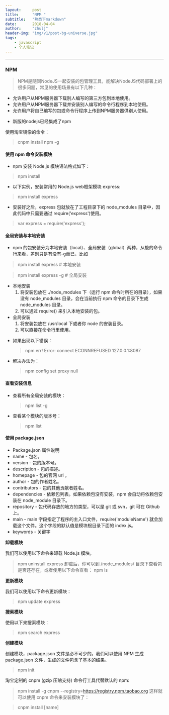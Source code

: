 ```yaml
---
layout:     post
title:      "NPM "
subtitle:   "熟悉下markdown"
date:       2018-04-04
author:     "zhulj"
header-img: "img/v1/post-bg-universe.jpg"
tags:
    - javascript
    - 个人笔记
---
```




---


### NPM 
> NPM是随同NodeJS一起安装的包管理工具，能解决NodeJS代码部署上的很多问题，常见的使用场景有以下几种：
  - 允许用户从NPM服务器下载别人编写的第三方包到本地使用。
  - 允许用户从NPM服务器下载并安装别人编写的命令行程序到本地使用。
  - 允许用户将自己编写的包或命令行程序上传到NPM服务器供别人使用。

* 新版的nodejs已经集成了npm

使用淘宝镜像的命令：
> cnpm install npm -g

#### 使用 npm 命令安装模块

* npm 安装 Node.js 模块语法格式如下：

> npm install <Module Name>

* 以下实例，安装常用的 Node.js web框架模块 express:

> npm install express

* 安装好之后，express 包就放在了工程目录下的 node_modules 目录中，因此代码中只需要通过 require('express')使用。

> var express = require('express');

#### 全局安装与本地安装
* npm 的包安装分为本地安装（local）、全局安装（global）两种，从敲的命令行来看，差别只是有没有-g而已，比如
>  npm install express      # 本地安装

>  npm install express -g   # 全局安装
  - 本地安装
    1. 将安装包放在 ./node_modules 下（运行 npm 命令时所在的目录），如果没有 node_modules 目录，会在当前执行 npm 命令的目录下生成 node_modules 目录。
    2. 可以通过 require() 来引入本地安装的包。
  - 全局安装
    1. 将安装包放在 /usr/local 下或者你 node 的安装目录。
    2. 可以直接在命令行里使用。
* 如果出现以下错误：
  > npm err! Error: connect ECONNREFUSED 127.0.0.1:8087 
* 解决办法为：
  > npm config set proxy null

#### 查看安装信息
  * 查看所有全局安装的模块：
    > npm list -g
  * 查看某个模块的版本号：
    > npm list <moduleName>

#### 使用 package.json   
- Package.json 属性说明
- name - 包名。
- version - 包的版本号。
- description - 包的描述。
- homepage - 包的官网 url 。
- author - 包的作者姓名。
- contributors - 包的其他贡献者姓名。
- dependencies - 依赖包列表。如果依赖包没有安装，npm 会自动将依赖包安装在 node_module 目录下。
- repository - 包代码存放的地方的类型，可以是 git 或 svn，git 可在 Github 上。
- main - main 字段指定了程序的主入口文件，require('moduleName') 就会加载这个文件。这个字段的默认值是模块根目录下面的 index.js。
- keywords - 关键字

**卸载模块**

我们可以使用以下命令来卸载 Node.js 模块。
>npm uninstall express
卸载后，你可以到 /node_modules/ 目录下查看包是否还存在，或者使用以下命令查看：
>npm ls

**更新模块**

我们可以使用以下命令更新模块：
>npm update express

**搜索模块**

使用以下来搜索模块：

>npm search express

**创建模块**

创建模块，package.json 文件是必不可少的。我们可以使用 NPM 生成 package.json 文件，生成的文件包含了基本的结果。

> npm init

淘宝定制的 cnpm (gzip 压缩支持) 命令行工具代替默认的 npm:

> npm install -g cnpm --registry=https://registry.npm.taobao.org
这样就可以使用 cnpm 命令来安装模块了：

>cnpm install [name]
